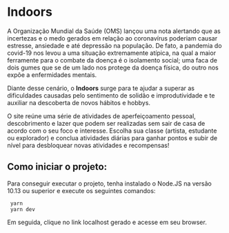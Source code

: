 # Indoors
A Organização Mundial da Saúde (OMS) lançou uma nota alertando que as incertezas e o medo gerados em relação ao coronavírus poderiam causar estresse, ansiedade e até depressão na população. De fato, a pandemia do covid-19 nos levou a uma situação extremamente atípica, na qual a maior ferramente para o combate da doença é o isolamento social; uma faca de dois gumes que se de um lado nos protege da doença física, do outro nos expõe a enfermidades mentais. 

Diante desse cenário, o **Indoors** surge para te ajudar a superar as dificuldades causadas pelo sentimento de solidão e improdutividade e te auxiliar na descoberta de novos hábitos e hobbys. 

O site reúne uma série de atividades de aperfeiçoamento pessoal, descobrimento e lazer que podem ser realizadas sem sair de casa de acordo com o seu foco e interesse. Escolha sua classe (artista, estudante ou explorador) e conclua atividades diárias para ganhar pontos e subir de nível para desbloquear novas atividades e recompensas!

## Como iniciar o projeto:

Para conseguir executar o projeto, tenha instalado o Node.JS na versão 10.13 ou superior e execute os seguintes comandos:
```
 yarn
 yarn dev
```
Em seguida, clique no link localhost gerado e acesse em seu browser.